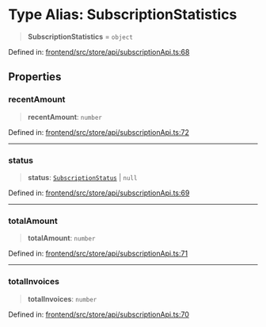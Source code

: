 # Type Alias: SubscriptionStatistics

> **SubscriptionStatistics** = `object`

Defined in: [frontend/src/store/api/subscriptionApi.ts:68](https://github.com/lsendel/sass/blob/ca8b2b87627589617e0de57047e1f50d53e78078/frontend/src/store/api/subscriptionApi.ts#L68)

## Properties

### recentAmount

> **recentAmount**: `number`

Defined in: [frontend/src/store/api/subscriptionApi.ts:72](https://github.com/lsendel/sass/blob/ca8b2b87627589617e0de57047e1f50d53e78078/frontend/src/store/api/subscriptionApi.ts#L72)

***

### status

> **status**: [`SubscriptionStatus`](SubscriptionStatus.md) \| `null`

Defined in: [frontend/src/store/api/subscriptionApi.ts:69](https://github.com/lsendel/sass/blob/ca8b2b87627589617e0de57047e1f50d53e78078/frontend/src/store/api/subscriptionApi.ts#L69)

***

### totalAmount

> **totalAmount**: `number`

Defined in: [frontend/src/store/api/subscriptionApi.ts:71](https://github.com/lsendel/sass/blob/ca8b2b87627589617e0de57047e1f50d53e78078/frontend/src/store/api/subscriptionApi.ts#L71)

***

### totalInvoices

> **totalInvoices**: `number`

Defined in: [frontend/src/store/api/subscriptionApi.ts:70](https://github.com/lsendel/sass/blob/ca8b2b87627589617e0de57047e1f50d53e78078/frontend/src/store/api/subscriptionApi.ts#L70)
